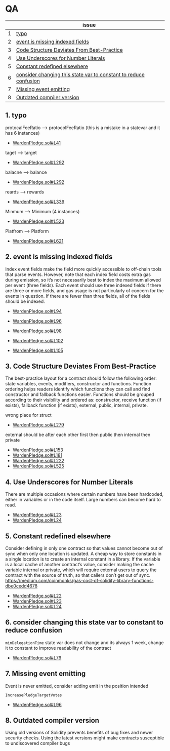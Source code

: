 # QA

| | issue |
| ----------- | ----------- |
| 1 | [typo](#1-typo) |
| 2 | [event is missing indexed fields](#2-event-is-missing-indexed-fields) |
| 3 | [Code Structure Deviates From Best-Practice](#3-code-structure-deviates-from-best-practice) |
| 4 | [Use Underscores for Number Literals](#4-use-underscores-for-number-literals) |
| 5 | [Constant redefined elsewhere](#5-constant-redefined-elsewhere) |
| 6 | [consider changing this state var to constant to reduce confusion ](#6-consider-changing-this-state-var-to-constant-to-reduce-confusion) |
| 7 | [Missing event emitting](#7-missing-event-emitting) |
| 8 | [Outdated compiler version](#8-outdated-compiler-version) |

## 1. typo

protocalFeeRatio --> protocolFeeRatio (this is a mistake in a statevar and it has 6 instances)
- [WardenPledge.sol#L41](https://github.com/code-423n4/2022-10-paladin/blob/main/contracts/WardenPledge.sol#L41)

taget --> target
- [WardenPledge.sol#L292](https://github.com/code-423n4/2022-10-paladin/blob/main/contracts/WardenPledge.sol#L292)

balacne --> balance
- [WardenPledge.sol#L292](https://github.com/code-423n4/2022-10-paladin/blob/main/contracts/WardenPledge.sol#L292)

reards --> rewards
- [WardenPledge.sol#L339](https://github.com/code-423n4/2022-10-paladin/blob/main/contracts/WardenPledge.sol#L339)

Minmum --> Minimum (4 instances) 
- [WardenPledge.sol#L523](https://github.com/code-423n4/2022-10-paladin/blob/main/contracts/WardenPledge.sol#L523)

Platfrom --> Platform
- [WardenPledge.sol#L621](https://github.com/code-423n4/2022-10-paladin/blob/main/contracts/WardenPledge.sol#L621)


## 2. event is missing indexed fields
Index event fields make the field more quickly accessible to off-chain tools that parse events. However, note that each index field costs extra gas during emission, so it’s not necessarily best to index the maximum allowed per event (three fields). Each event should use three indexed fields if there are three or more fields, and gas usage is not particularly of concern for the events in question. If there are fewer than three fields, all of the fields should be indexed.

- [WardenPledge.sol#L94](https://github.com/code-423n4/2022-10-paladin/blob/main/contracts/WardenPledge.sol#L94)
- [WardenPledge.sol#L96](https://github.com/code-423n4/2022-10-paladin/blob/main/contracts/WardenPledge.sol#L96)
- [WardenPledge.sol#L98](https://github.com/code-423n4/2022-10-paladin/blob/main/contracts/WardenPledge.sol#L98)

- [WardenPledge.sol#L102](https://github.com/code-423n4/2022-10-paladin/blob/main/contracts/WardenPledge.sol#L102)
- [WardenPledge.sol#L105](https://github.com/code-423n4/2022-10-paladin/blob/main/contracts/WardenPledge.sol#L105)


## 3. Code Structure Deviates From Best-Practice
The best-practice layout for a contract should follow the following order: state variables, events, modifiers, constructor and functions. Function ordering helps readers identify which functions they can call and find constructor and fallback functions easier. Functions should be grouped according to their visibility and ordered as: constructor, receive function (if exists), fallback function (if exists), external, public, internal, private.

wrong place for struct
- [WardenPledge.sol#L279](https://github.com/code-423n4/2022-10-paladin/blob/main/contracts/WardenPledge.sol#L279)

external should be after each other first then public then internal then private
- [WardenPledge.sol#L153](https://github.com/code-423n4/2022-10-paladin/blob/main/contracts/WardenPledge.sol#L153)
- [WardenPledge.sol#L181](https://github.com/code-423n4/2022-10-paladin/blob/main/contracts/WardenPledge.sol#L181)
- [WardenPledge.sol#L222](https://github.com/code-423n4/2022-10-paladin/blob/main/contracts/WardenPledge.sol#L222)
- [WardenPledge.sol#L525](https://github.com/code-423n4/2022-10-paladin/blob/main/contracts/WardenPledge.sol#L525)


## 4. Use Underscores for Number Literals
There are multiple occasions where certain numbers have been hardcoded, either in variables or in the code itself. Large numbers can become hard to read.

- [WardenPledge.sol#L23](https://github.com/code-423n4/2022-10-paladin/blob/main/contracts/WardenPledge.sol#L23)
- [WardenPledge.sol#L24](https://github.com/code-423n4/2022-10-paladin/blob/main/contracts/WardenPledge.sol#L24)


## 5. Constant redefined elsewhere
Consider defining in only one contract so that values cannot become out of sync when only one location is updated. A cheap way to store constants in a single location is to create an internal constant in a library. If the variable is a local cache of another contract’s value, consider making the cache variable internal or private, which will require external users to query the contract with the source of truth, so that callers don’t get out of sync.
https://medium.com/coinmonks/gas-cost-of-solidity-library-functions-dbe0cedd4678

- [WardenPledge.sol#L22](https://github.com/code-423n4/2022-10-paladin/blob/main/contracts/WardenPledge.sol#L22)
- [WardenPledge.sol#L23](https://github.com/code-423n4/2022-10-paladin/blob/main/contracts/WardenPledge.sol#L23)
- [WardenPledge.sol#L24](https://github.com/code-423n4/2022-10-paladin/blob/main/contracts/WardenPledge.sol#L24)


## 6. consider changing this state var to constant to reduce confusion 

`minDelegationTime` state var does not change and its always 1 week, change it to constant to improve readability of the contract

- [WardenPledge.sol#L79](https://github.com/code-423n4/2022-10-paladin/blob/main/contracts/WardenPledge.sol#L79)

## 7. Missing event emitting

Event is never emitted, consider adding emit in the position intended

`IncreasePledgeTargetVotes`
- [WardenPledge.sol#L96](https://github.com/code-423n4/2022-10-paladin/blob/main/contracts/WardenPledge.sol#L96)


## 8. Outdated compiler version
Using old versions of Solidity prevents benefits of bug fixes and newer security checks. Using the latest versions might make contracts susceptible to undiscovered compiler bugs